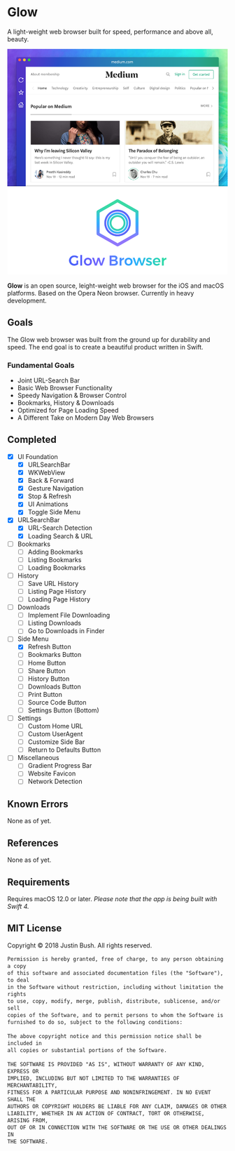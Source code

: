 # Glow
A light-weight web browser built for speed, performance and above all, beauty.

<img src="Cover.png" width="860" />

<b>Glow</b> is an open source, leight-weight web browser for the iOS and macOS platforms. Based on the Opera Neon browser. Currently in heavy development.

## Goals
The Glow web browser was built from the ground up for durability and speed. The end goal is to create a beautiful product written in Swift.

### Fundamental Goals
- Joint URL-Search Bar
- Basic Web Browser Functionality
- Speedy Navigation & Browser Control
- Bookmarks, History & Downloads
- Optimized for Page Loading Speed
- A Different Take on Modern Day Web Browsers

## Completed
- [x] UI Foundation
    - [x] URLSearchBar
    - [x] WKWebView
    - [x] Back & Forward
    - [x] Gesture Navigation
    - [x] Stop & Refresh
    - [x] UI Animations
    - [x] Toggle Side Menu
- [x] URLSearchBar
    - [x] URL-Search Detection
    - [x] Loading Search & URL
- [ ] Bookmarks
    - [ ] Adding Bookmarks
    - [ ] Listing Bookmarks
    - [ ] Loading Bookmarks
- [ ] History
	- [ ] Save URL History
	- [ ] Listing Page History
	- [ ] Loading Page History
- [ ] Downloads
	- [ ] Implement File Downloading
	- [ ] Listing Downloads
	- [ ] Go to Downloads in Finder
- [ ] Side Menu
	- [x] Refresh Button
	- [ ] Bookmarks Button
	- [ ] Home Button
	- [ ] Share Button
	- [ ] History Button
	- [ ] Downloads Button
	- [ ] Print Button
	- [ ] Source Code Button
	- [ ] Settings Button (Bottom)
- [ ] Settings
	- [ ] Custom Home URL
	- [ ] Custom UserAgent
	- [ ] Customize Side Bar
	- [ ] Return to Defaults Button
- [ ] Miscellaneous
	- [ ] Gradient Progress Bar
	- [ ] Website Favicon
	- [ ] Network Detection

## Known Errors
None as of yet.

## References
None as of yet.

## Requirements
Requires macOS 12.0 or later.
<i>Please note that the app is being built with Swift 4.</i>

## MIT License

Copyright © 2018 Justin Bush. All rights reserved.

```
Permission is hereby granted, free of charge, to any person obtaining a copy
of this software and associated documentation files (the "Software"), to deal
in the Software without restriction, including without limitation the rights
to use, copy, modify, merge, publish, distribute, sublicense, and/or sell
copies of the Software, and to permit persons to whom the Software is
furnished to do so, subject to the following conditions:

The above copyright notice and this permission notice shall be included in
all copies or substantial portions of the Software.

THE SOFTWARE IS PROVIDED "AS IS", WITHOUT WARRANTY OF ANY KIND, EXPRESS OR
IMPLIED, INCLUDING BUT NOT LIMITED TO THE WARRANTIES OF MERCHANTABILITY,
FITNESS FOR A PARTICULAR PURPOSE AND NONINFRINGEMENT. IN NO EVENT SHALL THE
AUTHORS OR COPYRIGHT HOLDERS BE LIABLE FOR ANY CLAIM, DAMAGES OR OTHER
LIABILITY, WHETHER IN AN ACTION OF CONTRACT, TORT OR OTHERWISE, ARISING FROM,
OUT OF OR IN CONNECTION WITH THE SOFTWARE OR THE USE OR OTHER DEALINGS IN
THE SOFTWARE.
```
